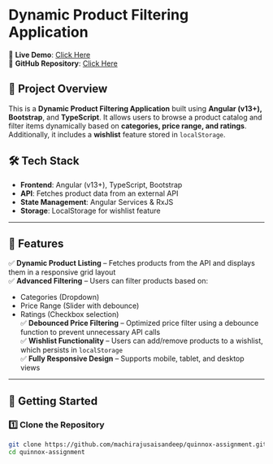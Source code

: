 # Dynamic Product Filtering Application

🚀 **Live Demo**: [Click Here](https://quinnoxx-assignment-frontend-dev.netlify.app/)  
📂 **GitHub Repository**: [Click Here](https://github.com/machirajusaisandeep/quinnox-assignment)

## 📌 Project Overview

This is a **Dynamic Product Filtering Application** built using **Angular (v13+), Bootstrap**, and **TypeScript**. It allows users to browse a product catalog and filter items dynamically based on **categories, price range, and ratings**. Additionally, it includes a **wishlist** feature stored in `localStorage`.

## 🛠️ Tech Stack

- **Frontend**: Angular (v13+), TypeScript, Bootstrap
- **API**: Fetches product data from an external API
- **State Management**: Angular Services & RxJS
- **Storage**: LocalStorage for wishlist feature

---

## 🎯 Features

✅ **Dynamic Product Listing** – Fetches products from the API and displays them in a responsive grid layout  
✅ **Advanced Filtering** – Users can filter products based on:

- Categories (Dropdown)
- Price Range (Slider with debounce)
- Ratings (Checkbox selection)  
  ✅ **Debounced Price Filtering** – Optimized price filter using a debounce function to prevent unnecessary API calls  
  ✅ **Wishlist Functionality** – Users can add/remove products to a wishlist, which persists in `localStorage`  
  ✅ **Fully Responsive Design** – Supports mobile, tablet, and desktop views

---

## 🚀 Getting Started

### 1️⃣ Clone the Repository

```sh
git clone https://github.com/machirajusaisandeep/quinnox-assignment.git
cd quinnox-assignment
```
